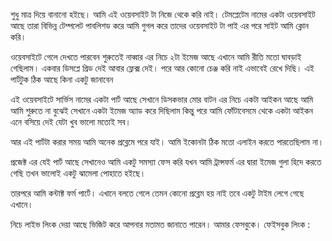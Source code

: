 শুধু মাত্র দিয়ে বানানো হইছে। 
আমি এই ওয়েবসাইট টা নিজে থেকে করি নাই। 
টেমপ্লেটেম নামের একটা ওয়েবসাইট আছে তারা বিভিন্ন টেম্পলেট পাবলিশড করে আমি গুগল করে তাদের ওয়েবসাইট টা পাই এর পরে সাইট আমি ক্লোন করি। 

ওয়েবসাইটে গেলে দেখতে পারবেন শুরুতেই নাব্বার এর নিচে ২টা ইমেজ আছে এখানে আমি রীতি মতো ঘাবড়াই গেছিলাম। 
একবার ডিসপ্লে গ্রিড দেই আবার ফ্লেক্স দেই। 
পরে আর কোনো চেঞ্জ করি নাই এভাবেই রেখে দিছি। 
এই পার্টটুক ঠিক আছে কিনা একটু জানাবেন 

এই ওয়েবসাইটে সার্ভিস নামের একটা পার্ট আছে সেখানে ডিসকভার মোর বাটন এর নিচে একটা আইকন আছে আমি আমি শুরুতে না বুঝেই সেখানে একটা ইমেজ অ্যাড করে দিছিলাম কিন্তু পরে আমি ফোঁটাবেসমে থেকে একটা আইকন এনে বসিয়ে দেই যেটা খুব ভালো মতোই সব। 

আর এই পার্টটা করার সময় আমি অনেক প্রব্লেমে পরে যাই। 
আমি ইকোনটা ঠিক মতো এলাইন করতে পারতেছিলাম না। 

প্রজেক্ট এর যেই পার্ট আছে সেখানেও আমি একটু সমস্যা ফেস করি যখন আমি ট্রান্সফর্ম এর দ্বারা ইমেজ গুলা হিদে করতে গেছি তখন ভালোই একটু ঝামেলা পোহাতে হইছে। 

তারপরে আমি কন্টাক্ট ফর্ম পার্টে। 
এখানে বলতে গেলে তেমন কোনো প্রব্লেম হয় নাই তবে একটু টাইম লেগে গেছে এখানে। 

নিচে লাইভ লিংক দেয়া আছে ভিজিট করে আপনার মতামত জানাতে পারেন। 
আমার ফেসবুকে।
ফেইসবুক লিংক : 
